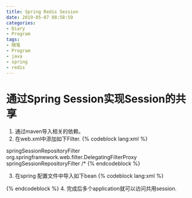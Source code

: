 ```yaml
---
title: Spring Redis Session
date: 2019-05-07 08:58:59
categories:
- Diary
- Program
tags:
- 随笔
- Program
- java
- spring
- redis
---
```

# 通过Spring Session实现Session的共享
1. 通过maven导入相关的依赖。
2. 在web.xml中添加如下Filter.
{% codeblock lang:xml %}
  <filter>
        <filter-name>springSessionRepositoryFilter</filter-name>
        <filter-class>org.springframework.web.filter.DelegatingFilterProxy</filter-class>
    </filter>
    <filter-mapping>
        <filter-name>springSessionRepositoryFilter</filter-name>
        <url-pattern>/*</url-pattern>
    </filter-mapping>
{% endcodeblock %}

3. 在spring 配置文件中导入如下bean
{% codeblock lang:xml %}
<bean class="org.springframework.session.data.redis.config.annotation.web.http.RedisHttpSessionConfiguration"/>
{% endcodeblock %}
4. 完成后多个application就可以访问共用session.


